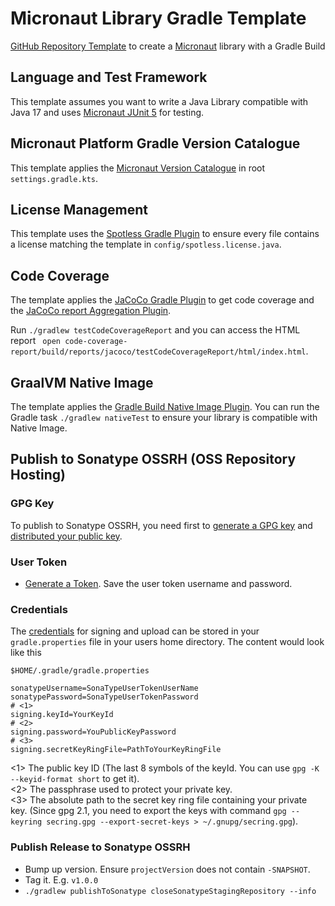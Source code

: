 
# Micronaut Library Gradle Template
[GitHub Repository Template](https://docs.github.com/en/repositories/creating-and-managing-repositories/creating-a-template-repository) to create a [Micronaut](https://micronaut.io) library with a Gradle Build

## Language and Test Framework

This template assumes you want to write a Java Library compatible with Java 17 and uses [Micronaut JUnit 5](https://micronaut-projects.github.io/micronaut-test/4.6.2/guide/#junit5) for testing. 

## Micronaut Platform Gradle Version Catalogue

This template applies the [Micronaut Version Catalogue](https://micronaut-projects.github.io/micronaut-platform/latest/guide) in root `settings.gradle.kts`. 

## License Management

This template uses the [Spotless Gradle Plugin](https://github.com/diffplug/spotless) to ensure every file contains a license matching the template in `config/spotless.license.java`.

## Code Coverage

The template applies the [JaCoCo Gradle Plugin](https://docs.gradle.org/current/userguide/jacoco_plugin.html) to get code coverage and the [JaCoCo report Aggregation Plugin](https://docs.gradle.org/current/userguide/jacoco_report_aggregation_plugin.html). 

Run `./gradlew testCodeCoverageReport` and you can access the HTML report ` open code-coverage-report/build/reports/jacoco/testCodeCoverageReport/html/index.html`.

## GraalVM Native Image

The template applies the [Gradle Build Native Image Plugin](https://graalvm.github.io/native-build-tools/latest/gradle-plugin.html). You can run the Gradle task `./gradlew nativeTest` to ensure your library is compatible with Native Image.  

## Publish to Sonatype OSSRH (OSS Repository Hosting)

### GPG Key
To publish to Sonatype OSSRH, you need first to [generate a GPG key](https://central.sonatype.org/publish/requirements/gpg/#generating-a-key-pair9) and [distributed your public key](https://central.sonatype.org/publish/requirements/gpg/#distributing-your-public-key). 

### User Token

- [Generate a Token](https://central.sonatype.org/publish/generate-token/#generate-a-token-on-ossrh-sonatype-nexus-repository-manager-servers). Save the user token username and password.

### Credentials

The [credentials](https://central.sonatype.org/publish/publish-gradle/#credentials) for signing and upload can be stored in your `gradle.properties` file in your users home directory. The content would look like this

`$HOME/.gradle/gradle.properties`

```properties
sonatypeUsername=SonaTypeUserTokenUserName
sonatypePassword=SonaTypeUserTokenPassword
# <1>
signing.keyId=YourKeyId
# <2>
signing.password=YouPublicKeyPassword
# <3>
signing.secretKeyRingFile=PathToYourKeyRingFile
```

<1> The public key ID (The last 8 symbols of the keyId. You can use `gpg -K --keyid-format short` to get it).  
<2> The passphrase used to protect your private key.  
<3> The absolute path to the secret key ring file containing your private key. (Since gpg 2.1, you need to export the keys with command `gpg --keyring secring.gpg --export-secret-keys > ~/.gnupg/secring.gpg`).  

### Publish Release to Sonatype OSSRH

- Bump up version. Ensure `projectVersion` does not contain `-SNAPSHOT`. 
- Tag it. E.g. `v1.0.0`
- `./gradlew publishToSonatype closeSonatypeStagingRepository --info`